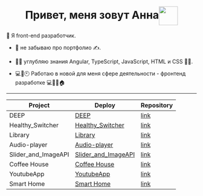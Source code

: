 <h1 align="center">Привет, меня зовут Анна<img align="center" src="https://media.giphy.com/media/ehC4SqtNcEeLAiu66w/giphy.gif" width="50"/></h1>

:woman: Я front-end разработчик. 
       
- 🌱 не забываю про портфолио :writing_hand:.

- :woman_student: углубляю знания Angular, TypeScript, JavaScript, HTML и CSS :woman_technologist:.

- 💻📱🕙 Работаю в новой для меня сфере деятельности - фронтенд разработке 💻📱🧑🏠

---

| Project     | Deploy      | Repository  |
|-------------|-------------|-------------|
| DEEP     | [DEEP](https://golosova76.github.io/Deep/)    | [link](https://github.com/Golosova76/Deep)    |
| Healthy_Switcher     | [Healthy_Switcher](https://golosova76.github.io/Healthy_Switcher/home.html)    | [link](https://github.com/Golosova76/Healthy_Switcher)   |
|   Library   | [Library](https://golosova76.github.io/RS_School_Stage0/library/)     | [link](https://github.com/Golosova76/RS_School_Stage0) |
| Audio-player     | [Audio-player](https://golosova76.github.io/RS_School_Stage0/audio-player/)    | [link](https://github.com/Golosova76/RS_School_Stage0)     |
| Slider_and_ImageAPI     | [Slider_and_ImageAPI](https://golosova76.github.io/Slider_and_ImageAPI/docs/)    | [link](https://github.com/Golosova76/Slider_and_ImageAPI)     |
| Coffee House     | [Coffee House](https://golosova76.github.io/coffee-house/coffee-house/)     | [link](https://github.com/Golosova76/coffee-house)     |
| YoutubeApp     | [YoutubeApp](https://golosova76.github.io/YoutubeApp/youtube-client-app/)     | [link](https://github.com/Golosova76/YoutubeApp)     |
| Smart Home | [Smart Home](https://smart-home-2025.netlify.app/) | [link](https://github.com/Golosova76/smart-home) |

